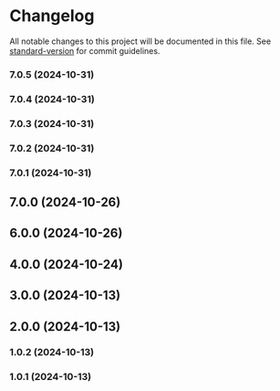 # Changelog

All notable changes to this project will be documented in this file. See [standard-version](https://github.com/conventional-changelog/standard-version) for commit guidelines.

### 7.0.5 (2024-10-31)

### 7.0.4 (2024-10-31)

### 7.0.3 (2024-10-31)

### 7.0.2 (2024-10-31)

### 7.0.1 (2024-10-31)

## 7.0.0 (2024-10-26)

## 6.0.0 (2024-10-26)

## 4.0.0 (2024-10-24)

## 3.0.0 (2024-10-13)

## 2.0.0 (2024-10-13)

### 1.0.2 (2024-10-13)

### 1.0.1 (2024-10-13)